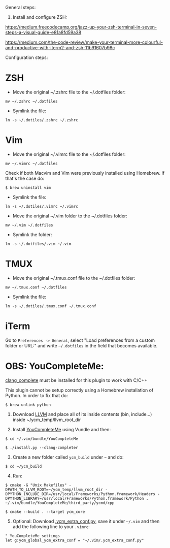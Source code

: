 General steps:

1) Install and configure ZSH:

https://medium.freecodecamp.org/jazz-up-your-zsh-terminal-in-seven-steps-a-visual-guide-e81a8fd59a38

https://medium.com/the-code-review/make-your-terminal-more-colourful-and-productive-with-iterm2-and-zsh-11b91607b98c

Configuration steps:

# ZSH

- Move the original ~/.zshrc file to the ~/.dotfiles folder:

`mv ~/.zshrc ~/.dotfiles`

- Symlink the file:

`ln -s ~/.dotiles/.zshrc ~/.zshrc`

# Vim

- Move the original ~/.vimrc file to the ~/.dotfiles folder:

`mv ~/.vimrc ~/.dotfiles`

Check if both Macvim and Vim were previously installed using Homebrew. If that's the case do:

`$ brew uninstall vim`

- Symlink the file:

`ln -s ~/.dotiles/.vimrc ~/.vimrc`

- Move the original ~/.vim folder to the ~/.dotfiles folder:

`mv ~/.vim ~/.dotfiles`

- Symlink the folder:

`ln -s ~/.dotfiles/.vim ~/.vim`

# TMUX

- Move the original ~/.tmux.conf file to the ~/.dotfiles folder:

`mv ~/.tmux.conf ~/.dotfiles`

- Symlink the file:

`ln -s ~/.dotiles/.tmux.conf ~/.tmux.conf`

# iTerm

Go to `Preferences -> General`, select "Load preferences from a custom folder or URL:" and write `~/.dotfiles` in the field that becomes available.

# OBS: YouCompleteMe:

[clang_complete](https://github.com/Rip-Rip/clang_complete) must be installed for this plugin to work with C/C++

This plugin cannot be setup correctly using a Homebrew installation of Python. In order to fix that do:

`$ brew unlink python`

1) Download [LLVM](http://releases.llvm.org/download.html) and place all of its inside contents (bin, include...) inside ~/ycm_temp/llvm_root_dir

2) Install [YouCompleteMe](https://github.com/Valloric/YouCompleteMe#mac-os-x) using Vundle and then:

`$ cd ~/.vim/bundle/YouCompleteMe`

`$ ./install.py --clang-completer`

3) Create a new folder called `ycm_build` under `~` and do:

`$ cd ~/ycm_build`

4) Run:

```$ cmake -G "Unix Makefiles" -DPATH_TO_LLVM_ROOT=~/ycm_temp/llvm_root_dir -DPYTHON_INCLUDE_DIR=/usr/local/Frameworks/Python.framework/Headers -DPYTHON_LIBRARY=/usr/local/Frameworks/Python.framework/Python . ~/.vim/bundle/YouCompleteMe/third_party/ycmd/cpp```

`$ cmake --build . --target ycm_core`

5) Optional: Download [.ycm_extra_conf.py](https://github.com/Valloric/ycmd/blob/master/examples/.ycm_extra_conf.py), save it under `~/.vim` and then add the following line to your `.vimrc`:

```
" YouCompleteMe settings
let g:ycm_global_ycm_extra_conf = "~/.vim/.ycm_extra_conf.py" 
```

